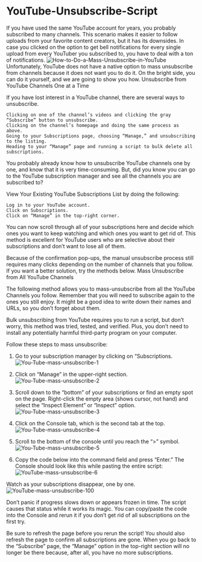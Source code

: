 # YouTube-Unsubscribe-Script

If you have used the same YouTube account for years, you probably subscribed to many channels. This scenario makes it easier to follow uploads from your favorite content creators, but it has its downsides. In case you clicked on the option to get bell notifications for every single upload from every YouTuber you subscribed to, you have to deal with a ton of notifications.
![How-to-Do-a-Mass-Unsubscribe-in-YouTube](https://user-images.githubusercontent.com/28998081/163663771-6255e240-2066-4eff-8a05-606287835352.jpg)
Unfortunately, YouTube does not have a native option to mass unsubscribe from channels because it does not want you to do it. On the bright side, you can do it yourself, and we are going to show you how.
Unsubscribe from YouTube Channels One at a Time

If you have lost interest in a YouTube channel, there are several ways to unsubscribe.

    Clicking on one of the channel’s videos and clicking the gray “Subscribe” button to unsubscribe.
    Clicking on the channel’s homepage and doing the same process as above.
    Going to your Subscriptions page, choosing “Manage,” and unsubscribing to the listing.
    Heading to your “Manage” page and running a script to bulk delete all subscriptions.

You probably already know how to unsubscribe YouTube channels one by one, and know that it is very time-consuming. But, did you know you can go to the YouTube subscription manager and see all the channels you are subscribed to?

View Your Existing YouTube Subscriptions List by doing the following:

    Log in to your YouTube account.
    Click on Subscriptions.
    Click on “Manage” in the top-right corner.

You can now scroll through all of your subscriptions here and decide which ones you want to keep watching and which ones you want to get rid of. This method is excellent for YouTube users who are selective about their subscriptions and don’t want to lose all of them.

Because of the confirmation pop-ups, the manual unsubscribe process still requires many clicks depending on the number of channels that you follow. If you want a better solution, try the methods below.
Mass Unsubscribe from All YouTube Channels

The following method allows you to mass-unsubscribe from all the YouTube Channels you follow. Remember that you will need to subscribe again to the ones you still enjoy. It might be a good idea to write down their names and URLs, so you don’t forget about them.

Bulk unsubscribing from YouTube requires you to run a script, but don’t worry, this method was tried, tested, and verified. Plus, you don’t need to install any potentially harmful third-party program on your computer.

Follow these steps to mass unsubscribe:

  1. Go to your subscription manager by clicking on “Subscriptions.
    ![You-Tube-mass-unsubscribe-1](https://user-images.githubusercontent.com/28998081/163663819-e6838350-7a34-4264-beda-d200ee701cfc.jpg)

  2. Click on “Manage” in the upper-right section.
  ![You-Tube-mass-unsubscribe-2](https://user-images.githubusercontent.com/28998081/163663935-c7698816-b044-4438-803c-62da4592cfcb.jpg)

  3. Scroll down to the “bottom” of your subscriptions or find an empty spot on the page. Right-click the empty area (shows cursor, not hand) and select the “Inspect Element” or “Inspect” option.
  ![You-Tube-mass-unsubscribe-3](https://user-images.githubusercontent.com/28998081/163663944-d6df8a13-686b-4505-a6f0-82534b40b6ef.jpg)

  4. Click on the Console tab, which is the second tab at the top.
  ![You-Tube-mass-unsubscribe-4](https://user-images.githubusercontent.com/28998081/163663956-b88c485f-1299-44c9-aedf-ed7bb86da6c9.jpg)

  5. Scroll to the bottom of the console until you reach the “>” symbol.
  ![You-Tube-mass-unsubscribe-5](https://user-images.githubusercontent.com/28998081/163663968-fc4720ca-bd6a-485d-a826-ce2065431fa2.jpg)

  6. Copy the code below into the command field and press “Enter.” The Console should look like this while pasting the entire script:
 ![YouTube-mass-unsubscribe-6](https://user-images.githubusercontent.com/28998081/163663974-c9a570a6-a6c0-449f-a309-2aad91810602.jpg)

Watch as your subscriptions disappear, one by one.
![YouTube-mass-unsubscribe-100](https://user-images.githubusercontent.com/28998081/163663991-8d826eca-c6d9-495c-ae7c-6210b912e69c.png)

Don’t panic if progress slows down or appears frozen in time. The script causes that status while it works its magic. You can copy/paste the code into the Console and rerun it if you don’t get rid of all subscriptions on the first try.

Be sure to refresh the page before you rerun the script! You should also refresh the page to confirm all subscriptions are gone. When you go back to the “Subscribe” page, the “Manage” option in the top-right section will no longer be there because, after all, you have no more subscriptions.
    
